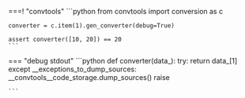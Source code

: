 ===! "convtools"
    ```python
    from convtools import conversion as c
    
    converter = c.item(1).gen_converter(debug=True)
    
    assert converter([10, 20]) == 20
    ```

=== "debug stdout"
    ```python
    def converter(data_):
        try:
            return data_[1]
        except __exceptions_to_dump_sources:
            __convtools__code_storage.dump_sources()
            raise
    
    ```

